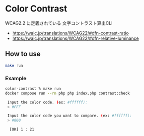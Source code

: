 # Color Contrast

WCAG2.2 に定義されている 文字コントラスト算出CLI

- https://waic.jp/translations/WCAG22/#dfn-contrast-ratio
- https://waic.jp/translations/WCAG22/#dfn-relative-luminance


## How to use

```bash
make run
```

### Example
```bash
color-contrast % make run
docker compose run --rm php php index.php contrast:check

 Input the color code. (ex: #ffffff):
 > #FFF

 Input the color code you want to compare. (ex: #ffffff):
 > #000

  [OK] 1 : 21              
 ```
